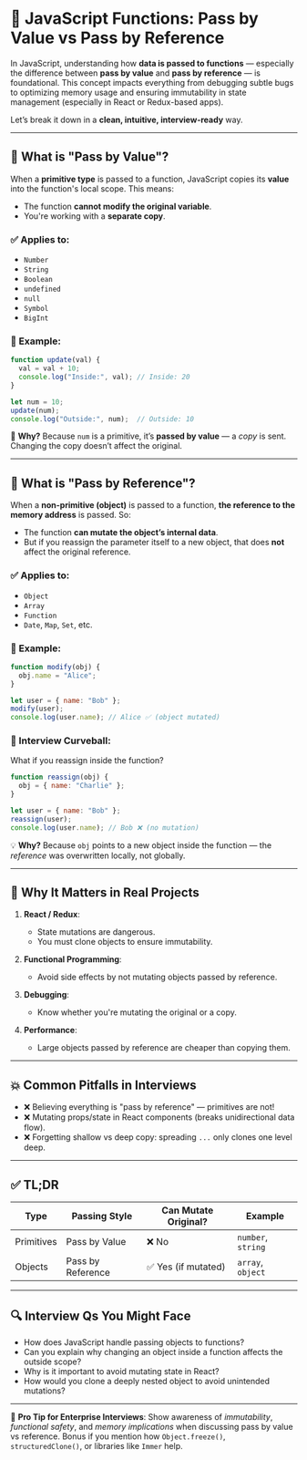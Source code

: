 

# 🧠 JavaScript Functions: Pass by Value vs Pass by Reference 

In JavaScript, understanding how **data is passed to functions** — especially the difference between **pass by value** and **pass by reference** — is foundational. This concept impacts everything from debugging subtle bugs to optimizing memory usage and ensuring immutability in state management (especially in React or Redux-based apps).

Let’s break it down in a **clean, intuitive, interview-ready** way.

---

## 🔹 What is "Pass by Value"?

When a **primitive type** is passed to a function, JavaScript copies its **value** into the function's local scope. This means:

* The function **cannot modify the original variable**.
* You're working with a **separate copy**.

### ✅ Applies to:

* `Number`
* `String`
* `Boolean`
* `undefined`
* `null`
* `Symbol`
* `BigInt`

### 📌 Example:

```js
function update(val) {
  val = val + 10;
  console.log("Inside:", val); // Inside: 20
}

let num = 10;
update(num);
console.log("Outside:", num);  // Outside: 10
```

🧠 **Why?**
Because `num` is a primitive, it’s **passed by value** — a *copy* is sent. Changing the copy doesn’t affect the original.

---

## 🔹 What is "Pass by Reference"?

When a **non-primitive (object)** is passed to a function, **the reference to the memory address** is passed. So:

* The function **can mutate the object’s internal data**.
* But if you reassign the parameter itself to a new object, that does **not** affect the original reference.

### ✅ Applies to:

* `Object`
* `Array`
* `Function`
* `Date`, `Map`, `Set`, etc.

### 📌 Example:

```js
function modify(obj) {
  obj.name = "Alice";
}

let user = { name: "Bob" };
modify(user);
console.log(user.name); // Alice ✅ (object mutated)
```

### 🧠 Interview Curveball:

What if you reassign inside the function?

```js
function reassign(obj) {
  obj = { name: "Charlie" };
}

let user = { name: "Bob" };
reassign(user);
console.log(user.name); // Bob ❌ (no mutation)
```

💡 **Why?**
Because `obj` points to a new object inside the function — the *reference* was overwritten locally, not globally.

---

## 🧩 Why It Matters in Real Projects

1. **React / Redux**:

   * State mutations are dangerous.
   * You must clone objects to ensure immutability.

2. **Functional Programming**:

   * Avoid side effects by not mutating objects passed by reference.

3. **Debugging**:

   * Know whether you're mutating the original or a copy.

4. **Performance**:

   * Large objects passed by reference are cheaper than copying them.

---

## 💥 Common Pitfalls in Interviews

* ❌ Believing everything is "pass by reference" — primitives are not!
* ❌ Mutating props/state in React components (breaks unidirectional data flow).
* ❌ Forgetting shallow vs deep copy: spreading `...` only clones one level deep.

---

## ✅ TL;DR

| Type       | Passing Style     | Can Mutate Original? | Example            |
| ---------- | ----------------- | -------------------- | ------------------ |
| Primitives | Pass by Value     | ❌ No                 | `number`, `string` |
| Objects    | Pass by Reference | ✅ Yes (if mutated)   | `array`, `object`  |

---

## 🔍 Interview Qs You Might Face

* How does JavaScript handle passing objects to functions?
* Can you explain why changing an object inside a function affects the outside scope?
* Why is it important to avoid mutating state in React?
* How would you clone a deeply nested object to avoid unintended mutations?

---

🧠 **Pro Tip for Enterprise Interviews**:
Show awareness of *immutability*, *functional safety*, and *memory implications* when discussing pass by value vs reference. Bonus if you mention how `Object.freeze()`, `structuredClone()`, or libraries like `Immer` help.


